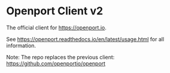 # Openport Client v2

The official client for https://openport.io.

See https://openport.readthedocs.io/en/latest/usage.html for all information.

Note:
The repo replaces the previous client: https://github.com/openportio/openport



